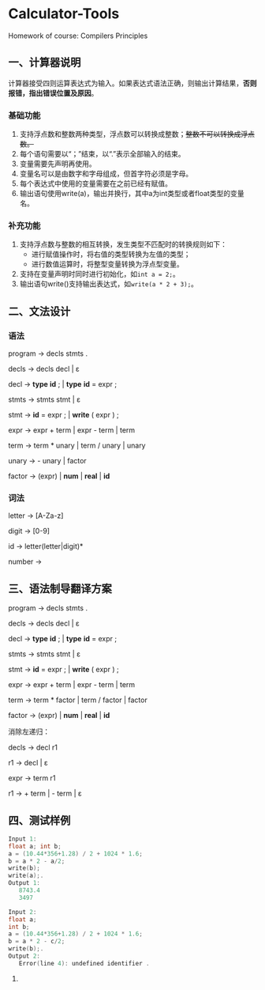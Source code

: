 # Calculator-Tools
Homework of course: Compilers Principles

## 一、计算器说明

计算器接受四则运算表达式为输入。如果表达式语法正确，则输出计算结果，**否则报错，指出错误位置及原因**。

### 基础功能

1. 支持浮点数和整数两种类型，浮点数可以转换成整数；~~整数不可以转换成浮点数。~~
2. 每个语句需要以“；”结束，以“.”表示全部输入的结束。
3. 变量需要先声明再使用。
4. 变量名可以是由数字和字母组成，但首字符必须是字母。
5. 每个表达式中使用的变量需要在之前已经有赋值。
6. 输出语句使用write(a)，输出并换行，其中a为int类型或者float类型的变量名。

### 补充功能

1. 支持浮点数与整数的相互转换，发生类型不匹配时的转换规则如下：
   - 进行赋值操作时，将右值的类型转换为左值的类型；
   - 进行数值运算时，将整型变量转换为浮点型变量。
2. 支持在变量声明时同时进行初始化，如`int a = 2;`。
3. 输出语句write()支持输出表达式，如`write(a * 2 + 3);`。

## 二、文法设计

### 语法

program → decls stmts .

decls → decls decl | ε

decl → **type** **id** ; | **type** **id**  = expr ; 

stmts → stmts stmt | ε

stmt → **id** = expr ; | **write** ( expr ) ;

expr → expr + term | expr - term | term

term → term * unary | term / unary | unary

unary → - unary | factor

factor → (expr) | **num** | **real** | **id**

### 词法

letter → [A-Za-z]

digit → [0-9]

id → letter(letter|digit)*

number → 

## 三、语法制导翻译方案

program → decls stmts .

decls → decls decl | ε

decl → **type** **id** ; | **type** **id**  = expr ; 

stmts → stmts stmt | ε

stmt → **id** = expr ; | **write** ( expr ) ;

expr → expr + term | expr - term | term

term → term * factor | term / factor | factor

factor → (expr) | **num** | **real** | **id**





消除左递归：

decls → decl r1

r1 → decl | ε



expr → term r1

r1 → + term | - term | ε

## 四、测试样例

```c
Input 1:
float a; int b; 
a = (10.44*356+1.28) / 2 + 1024 * 1.6;
b = a * 2 - a/2;
write(b);
write(a);.
Output 1:
   8743.4
   3497
```

```c
Input 2:
float a; 
int b; 
a = (10.44*356+1.28) / 2 + 1024 * 1.6;
b = a * 2 - c/2;
write(b);.
Output 2:
   Error(line 4): undefined identifier . 
```

1. 





